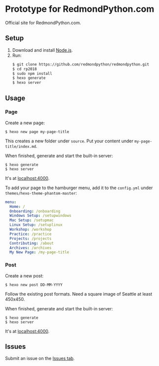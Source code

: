 # Prototype for RedmondPython.com

Official site for RedmondPython.com.

## Setup

1. Download and install [Node.js](https://nodejs.org/en/).
2. Run:
    ```bash
    $ git clone https://github.com/redmondpython/redmondpython.git
    $ cd rp2018
    $ sudo npm install
    $ hexo generate
    $ hexo server
    ```

## Usage

### Page

Create a new page:
```
$ hexo new page my-page-title
```
This creates a new folder under `source`. Put your content under `my-page-title/index.md`.

When finished, generate and start the built-in server:
```
$ hexo generate
$ hexo server
```
It's at [localhost:4000](http://localhost:4000).

To add your page to the hamburger menu, add it to the `config.yml` under `themes/hexo-theme-phantom-master`:
```yml
menu:
  Home: /
  Onboarding: /onboarding
  Windows Setup: /setupwindows
  Mac Setup: /setupmac
  Linux Setup: /setuplinux
  Workshop: /workshop
  Practice: /practice
  Projects: /projects
  Contributing: /about
  Archives: /archives
  My New Page: /my-page-title
```
### Post

Create a new post:
```
$ hexo new post DD-MM-YYYY 
```
Follow the existing post formats. Need a square image of Seattle at least 450x450.

When finished, generate and start the built-in server:
```
$ hexo generate
$ hexo server
```
It's at [localhost:4000](http://localhost:4000).

## Issues

Submit an issue on the [Issues tab](https://github.com/redmondpython/redmondpython/issues).
